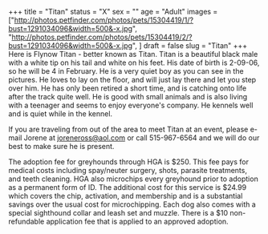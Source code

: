 +++
title = "Titan"
status = "X"
sex = ""
age = "Adult"
images = ["http://photos.petfinder.com/photos/pets/15304419/1/?bust=1291034096&width=500&-x.jpg",
"http://photos.petfinder.com/photos/pets/15304419/2/?bust=1291034096&width=500&-x.jpg",
]
draft = false
slug = "Titan"
+++
Here is Flynow Titan - better known as Titan.  Titan is a beautiful black male with a white tip on his tail and white on his feet.  His date of birth is 2-09-06, so he will be 4 in February.  He is a very quiet boy as you can see in the pictures.  He loves to lay on the floor, and will just lay there and let you step over him.  He has only been retired a short time, and is catching onto life after the track quite well.  He is good with small animals and is also living with a teenager and seems to enjoy everyone's company.  He kennels well and is quiet while in the kennel.


  If you are traveling from out of the area to meet Titan at an event, please e-mail Jorene at joreneross@aol.com or call 515-967-6564 and we will do our best to make sure he is present.

The adoption fee for greyhounds through HGA is $250. This fee pays for medical costs including spay/neuter surgery, shots, parasite treatments, and teeth cleaning.  HGA also microchips every greyhound prior to adoption as a permanent form of ID.  The additional cost for this service is $24.99 which covers the chip, activation, and membership and is a substantial savings over the usual cost for microchipping.  Each dog also comes with a special sighthound collar and leash set and muzzle. There is a $10 non-refundable application fee that is applied to an approved adoption.
